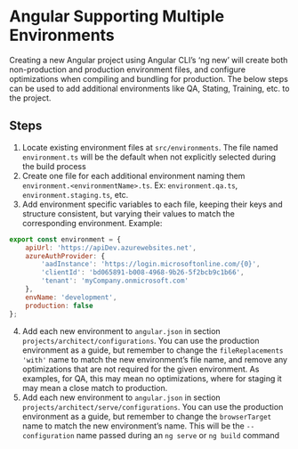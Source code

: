 # Angular Supporting Multiple Environments

Creating a new Angular project using Angular CLI’s ‘ng new’ will create both non-production and production environment files, and configure optimizations when compiling and bundling for production.  The below steps can be used to add additional environments like QA, Stating, Training, etc. to the project.

## Steps

1. Locate existing environment files at `src/environments`.  The file named `environment.ts` will be the default when not explicitly selected during the build process
2. Create one file for each additional environment naming them `environment.<environmentName>.ts`.  Ex: `environment.qa.ts`, `environment.staging.ts`, etc.
3. Add environment specific variables to each file, keeping their keys and structure consistent, but varying their values to match the corresponding environment.  Example:

```javascript
export const environment = {
	apiUrl: 'https://apiDev.azurewebsites.net',
	azureAuthProvider: {
		'aadInstance': 'https://login.microsoftonline.com/{0}',
		'clientId': 'bd065891-b008-4968-9b26-5f2bcb9c1b66',
		'tenant': 'myCompany.onmicrosoft.com'
	},
	envName: 'development',
	production: false
};
```

4. Add each new environment to `angular.json` in section `projects/architect/configurations`.  You can use the production environment as a guide, but remember to change the `fileReplacements` `'with'` name to match the new environment’s file name, and remove any optimizations that are not required for the given environment.  As examples, for QA, this may mean no optimizations, where for staging it may mean a close match to production.
5. Add each new environment to `angular.json` in section `projects/architect/serve/configurations`.  You can use the production environment as a guide, but remember to change the `browserTarget` name to match the new environment’s name.  This will be the `--configuration` name passed during an `ng serve` or `ng build` command
